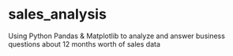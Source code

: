 # sales_analysis
Using Python Pandas &amp; Matplotlib to analyze and answer business questions about 12 months worth of sales data

